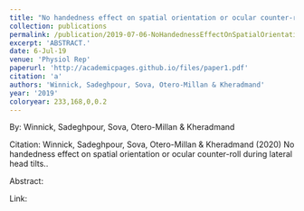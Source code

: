 ```yaml
---
title: "No handedness effect on spatial orientation or ocular counter-roll during lateral head tilts."
collection: publications
permalink: /publication/2019-07-06-NoHandednessEffectOnSpatialOrientationOrOcularCounter_rollDurin
excerpt: 'ABSTRACT.'
date: 6-Jul-19
venue: 'Physiol Rep'
paperurl: 'http://academicpages.github.io/files/paper1.pdf'
citation: 'a'
authors: 'Winnick, Sadeghpour, Sova, Otero-Millan & Kheradmand'
year: '2019'
coloryear: 233,168,0,0.2
---
```


By: Winnick, Sadeghpour, Sova, Otero-Millan & Kheradmand

Citation: Winnick, Sadeghpour, Sova, Otero-Millan & Kheradmand (2020) No handedness effect on spatial orientation or ocular counter-roll during lateral head tilts.. 

Abstract: 

Link: 
